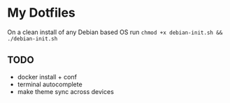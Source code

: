 # My Dotfiles
On a clean install of any Debian based OS run `chmod +x debian-init.sh && ./debian-init.sh`

## TODO
- docker install + conf
- terminal autocomplete
- make theme sync across devices
